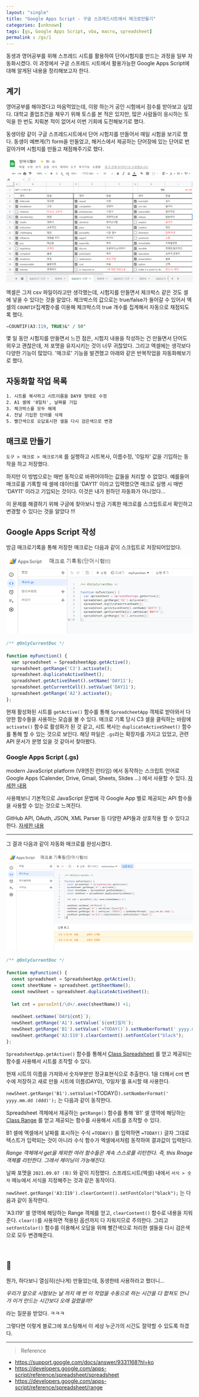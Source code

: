 ```yaml
---
layout: "single"
title: "Google Apps Script - 구글 스프레드시트에서 매크로만들기"
categories: [unknown]
tags: [gs, Google Apps Script, vba, macro, spreadsheet]
permalink : /gs/1
---
```


동생과 영어공부를 위해 스프레드 시트를 활용하여 단어시험지를 만드는 과정을 일부 자동화시켰다. 
이 과정에서 구글 스프레드 시트에서 활용가능한 Google Apps Script에 대해 알게된 내용을 정리해보고자 한다.

## 계기

영어공부를 해야겠다고 마음먹었는데, 이왕 하는거 공인 시험에서 점수를 받아보고 싶었다. 대학교 졸업조건을 채우기 위해 토스를 본 적은 있지만, 많은 사람들이 응시하는 토익을 한 번도 치뤄본 적이 없어서 이번 기회에 도전해보기로 했다.

동생이랑 같이 구글 스프레드시트에서 단어 시험지를 만들어서 매일 시험을 보기로 했다. 동생이 예쁘게(?) form을 만들었고, 해커스에서 제공하는 단어장에 있는 단어로 번갈아가며 시험지를 만들고 채점해주기로 했다.

![210907193823.png](/assets/images/210907193823.png)

엑셀은 그저 csv 파일이라고만 생각했는데, 시험지를 만들면서 체크박스 같은 것도 셀에 넣을 수 있다는 것을 알았다. 체크박스의 값으로는 true/false가 들어갈 수 있어서 엑셀의 `COUNTIF`집계함수를 이용해 체크박스의 true 개수를 집계해서 자동으로 채점되도록 했다.

```sql
=COUNTIF(A3:I19, TRUE)&" / 50"
```

몇 일 동안 시험지를 만들면서 느낀 점은, 시험지 내용을 작성하는 건 만들면서 단어도 외우고 괜찮은데, 저 포맷을 유지시키는 것이 너무 귀찮았다. 그리고 엑셀에는 생각보다 다양한 기능이 많았다. '매크로' 기능을 발견했고 아래와 같은 반복작업을 자동화해보기로 했다.

## 자동화할 작업 목록

```
1. 시트를 복사하고 시트이름을 DAY0 형태로 수정
2. A1 셀에 '0일차', 날짜를 기입
3. 체크박스를 모두 해제
4. 전날 기입한 단어를 삭제
5. 빨간색으로 오답표시한 셀을 다시 검은색으로 변경
```

## 매크로 만들기

`도구 > 매크로 > 매크로기록` 를 실행하고 시트복사, 이름수정, '0일차' 값을 기입하는 동작을 하고 저장했다. 

하지만 이 방법으로는 매번 동적으로 바뀌어야하는 값들을 처리할 수 없었다. 예를들어 매크로를 기록할 때 셀에 데이터를 'DAY11' 이라고 입력했으면 매크로 실행 시 매번 'DAY11' 이라고 기입되는 것이다. 이것은 내가 원하던 자동화가 아니었다...

이 문제를 해결하기 위해 구글에 찾아보니 방금 기록한 매크로를 스크립트로서 확인하고 변경할 수 있다는 것을 알았다 !!!

## Google Apps Script 작성

방금 매크로기록을 통해 저장한 매크로는 다음과 같이 스크립트로 저장되어있었다.

![210907143628.png](/assets/images/210907143628.png)

```js
/** @OnlyCurrentDoc */

function myFunction() {
  var spreadsheet = SpreadsheetApp.getActive();
  spreadsheet.getRange('C3').activate();
  spreadsheet.duplicateActiveSheet();
  spreadsheet.getActiveSheet().setName('DAY11');
  spreadsheet.getCurrentCell().setValue('DAY11');
  spreadsheet.getRange('A2').activate();
};
```

현재 활성화된 시트를 `getActive()` 함수를 통해 `SpreadcheetApp` 객체로 받아와서 다양한 함수들을 사용하는 모습을 볼 수 있다. 매크로 기록 당시 C3 셀을 클릭하는 바람에 `activate()` 함수로 활성화가 된 것 같고, 시트 복사는 `duplicateActiveSheet()` 함수를 통해 할 수 있는 것으로 보인다. 해당 파일은 `.gs`라는 확장자를 가지고 있었고, 관련 API 문서가 분명 있을 것 같아서 찾아봤다.

### Google Apps Script (.gs)

modern JavaScript platform (V8엔진 런타임) 에서 동작하는 스크립트 언어로 Google Apps (Calender, Drive, Gmail, Sheets, Slides ...) 에서 사용할 수 있다. [자세한 내용](https://developers.google.com/apps-script/guides/v8-runtime)

사용해보니 기본적으로 JavaScript 문법에 각 Google App 별로 제공되는 API 함수들을 사용할 수 있는 것으로 느껴진다.

GitHub API, OAuth, JSON, XML Parser 등 다양한 API들과 상호작용 할 수 있다고 한다. [자세한 내용](https://developers.google.com/apps-script/guides/services/external)

-----

그 결과 다음과 같이 자동화 매크로를 완성시켰다.

![210907152807.png](/assets/images/210907152807.png)

```js
/** @OnlyCurrentDoc */

function myFunction() {
  const spreadsheet = SpreadsheetApp.getActive();
  const sheetName = spreadsheet.getSheetName();
  const newSheet = spreadsheet.duplicateActiveSheet();
  
  let cnt = parseInt(/\d+/.exec(sheetName)) +1;  

  newSheet.setName(`DAY${cnt}`);
  newSheet.getRange('A1').setValue(`${cnt}일차`);
  newSheet.getRange('B1').setValue(`=TODAY()`).setNumberFormat(' yyyy.mm.dd (ddd)');
  newSheet.getRange('A3:I19').clearContent().setFontColor("black");
};
```

`SpreadsheetApp.getActive()` 함수를 통해서 [Class Spreadsheet](https://developers.google.com/apps-script/reference/spreadsheet/spreadsheet) 를 얻고 제공되는 함수를 사용해서 시트를 조작할 수 있다.

현재 시트의 이름을 가져와서 숫자부분만 정규표현식으로 추출한다. 1을 더해서 cnt 변수에 저장하고 새로 만들 시트에 이름(DAY0), '0일차'를 표시할 때 사용한다.

`newSheet.getRange('B1').setValue(`=TODAY()`).setNumberFormat(' yyyy.mm.dd (ddd)');` 는 다음과 같이 동작한다.

Spreadsheet 객체에서 제공하는 `getRange()` 함수를 통해 'B1' 셀 영역에 해당하는 [Class Range](https://developers.google.com/apps-script/reference/spreadsheet/range) 를 얻고 제공되는 함수를 사용해서 시트를 조작할 수 있다.

B1 셀에 엑셀에서 날짜를 표시하는 수식 `=TODAY()` 를 입력하면 `=TODAY()` 글자 그대로 텍스트가 입력되는 것이 아니라 수식 함수가 엑셀에서처럼 동작하여 결과값이 입력된다.

*Range 객체에서 get을 제외한 여러 함수들은 계속 스스로를 리턴한다. 즉, this Rnage 객체를 리턴한다. 그래서 체이닝이 가능해진다.*

날짜 포맷을 `2021.09.07 (화)` 와 같이 지정했다. 스프레드시트(엑셀) 내에서 `서식 > 숫자` 메뉴에서 서식을 지정해주는 것과 같은 동작이다.

`newSheet.getRange('A3:I19').clearContent().setFontColor("black");` 는 다음과 같이 동작한다.

'A3:I19' 셀 영역에 해당하는 Range 객체를 얻고, `clearContent()` 함수로 내용을 지워준다. `clear()`를 사용하면 적용된 옵션까지 다 지워지므로 주의한다. 그리고 `setFontColor()` 함수를 이용해서 오답을 위해 빨간색으로 처리한 셀들을 다시 검은색으로 모두 변경해준다.

<br>

## 🤣

뭔가, 하다보니 열심히(신나게) 만들었는데, 동생한테 사용하라고 했더니...

*우리가 앞으로 시험보는 날 까지 매 번 이 작업을 수동으로 하는 시간을 다 합쳐도 언니가 이거 만드는 시간보다 오래 걸렸을까?*

라는 질문을 받았다. ㅋㅋㅋ

그렇다면 이렇게 블로그에 포스팅해서 이 세상 누군가의 시간도 절약할 수 있도록 하겠다.

-----

>Reference
- https://support.google.com/docs/answer/9331168?hl=ko
- https://developers.google.com/apps-script/reference/spreadsheet/spreadsheet
- https://developers.google.com/apps-script/reference/spreadsheet/range
